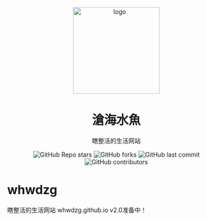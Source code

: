 <div align="center">
    <img align="center" src="https://avatars.githubusercontent.com/u/91038761?v=4" alt="logo" width="200">
    <h1 align="center">滄海水魚</h1>
    <p align="center">瞎整活的生活网站</p>
    <img alt="GitHub Repo stars" src="https://img.shields.io/github/stars/whwdzg/whwdzg.github.io">
    <img alt="GitHub forks" src="https://img.shields.io/github/forks/whwdzg/whwdzg.github.io">
    <img alt="GitHub last commit" src="https://img.shields.io/github/last-commit/whwdzg/hwdzg.github.io">
    <img alt="GitHub contributors" src="https://img.shields.io/github/contributors/whwdzg/whwdzg.github.io">
    </br>
</div>


# whwdzg
瞎整活的生活网站
whwdzg.github.io
v2.0准备中！
